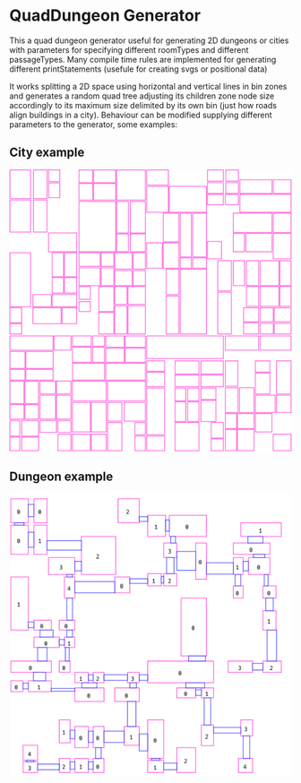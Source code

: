 # QuadDungeon Generator

This a quad dungeon generator useful for generating 2D dungeons or cities with parameters for specifying different roomTypes and different passageTypes.
Many compile time rules are implemented for generating different printStatements (usefule for creating svgs or positional data)

It works splitting a 2D space using horizontal and vertical lines in bin zones and generates a random quad tree adjusting its children zone node size accordingly to its maximum size delimited by its own bin (just how roads align buildings in a city). Behaviour can be modified supplying different parameters to the generator, some examples:


## City example

![City like structure](showcase/city.png)

## Dungeon example

![Dungeon like structure](showcase/dungeon.png)
